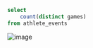 ```sql
select 
	count(distinct games) 
from athlete_events
```

![image](https://github.com/OlanrewajuDatanalyst/Athlete-Events-EDA-Analysis/assets/165888320/9f2560fb-7e84-41fd-b5d9-0045909e4066)

